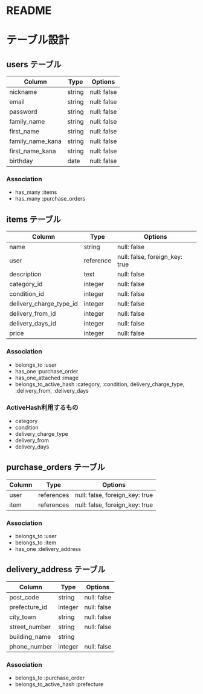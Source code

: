 # README

# テーブル設計

## users テーブル

| Column   | Type   | Options     |
| -------- | ------ | ----------- |
| nickname | string | null: false |
| email    | string | null: false |
| password | string | null: false |
| family_name | string | null: false |
| first_name | string | null: false |
| family_name_kana | string | null: false |
| first_name_kana | string | null: false |
| birthday | date | null: false |

### Association

- has_many :items
- has_many :purchase_orders

## items テーブル

| Column | Type   | Options     |
| ------ | ------ | ----------- |
| name | string | null: false |
| user | reference | null: false, foreign_key: true |
| description | text | null: false |
| category_id | integer | null: false |
| condition_id | integer | null: false |
| delivery_charge_type_id | integer | null: false |
| delivery_from_id | integer | null: false |
| delivery_days_id | integer | null: false |
| price | integer | null: false |

### Association

- belongs_to :user
- has_one :purchase_order
- has_one_attached :image
- belongs_to_active_hash :category, :condition, delivery_charge_type, :delivery_from, :delivery_days

### ActiveHash利用するもの
- category
- condition
- delivery_charge_type
- delivery_from
- delivery_days


## purchase_orders テーブル

| Column | Type | Options |
| ------ | ---- | ------- |
| user | references | null: false, foreign_key: true |
| item | references | null: false, foreign_key: true |

### Association

- belongs_to :user
- belongs_to :item
- has_one :delivery_address

## delivery_address テーブル

| Column | Type | Options |
| ------ | ---- | ------- |
| post_code | string | null: false |
| prefecture_id | integer | null: false |
| city_town | string | null: false |
| street_number | string | null: false |
| building_name | string | |
| phone_number | integer | null: false |

### Association

- belongs_to :purchase_order
- belongs_to_active_hash :prefecture

